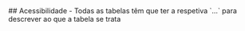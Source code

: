 <br>
<br>
## Acessibilidade
- Todas as tabelas têm que ter a respetiva `<caption>...</caption>` para descrever ao que a tabela se trata
<br>
<br>
<br>
<br>
